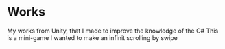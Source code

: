 # Works
My works from Unity, that I made to improve the knowledge of the C#
This is a mini-game
I wanted to make an infinit scrolling by swipe
